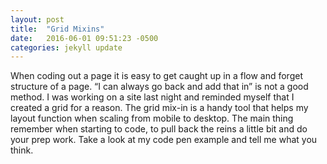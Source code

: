 ```yaml
---
layout: post
title:  "Grid Mixins"
date:   2016-06-01 09:51:23 -0500
categories: jekyll update
---
```

<div class="post_wrapper">
When coding out a page it is easy to get caught up in a flow and forget structure of a page. “I can always go back and add that in” is not a good method. I was working on a site last night and reminded myself that I created a grid for a reason. The grid mix-in is a handy tool that helps my layout function when scaling from mobile to desktop. The main thing remember when starting to code, to pull back the reins a little bit and do your prep work. Take a look at my code pen example and tell me what you think.
</div>

